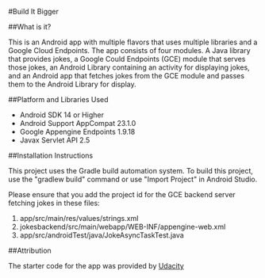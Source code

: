 #Build It Bigger

##What is it?

This is an Android app with multiple flavors that uses multiple libraries 
and a Google Cloud Endpoints. The app consists of four modules. A Java 
library that provides jokes, a Google Could Endpoints (GCE) module that 
serves those jokes, an Android Library containing an
activity for displaying jokes, and an Android app that fetches jokes from 
the GCE module and passes them to the Android Library for display.

##Platform and Libraries Used

- Android SDK 14 or Higher
- Android Support AppCompat 23.1.0
- Google Appengine Endpoints 1.9.18
- Javax Servlet API 2.5

##Installation Instructions

This project uses the Gradle build automation system. To build this project, 
use the "gradlew build" command or use "Import Project" in Android Studio.

Please ensure that you add the project id for the GCE backend server 
fetching jokes in these files:
1. app/src/main/res/values/strings.xml
2. jokesbackend/src/main/webapp/WEB-INF/appengine-web.xml
3. app/src/androidTest/java/JokeAsyncTaskTest.java

##Attribution

The starter code for the app was provided by [Udacity](https://github.com/udacity/ud867/tree/master/FinalProject)